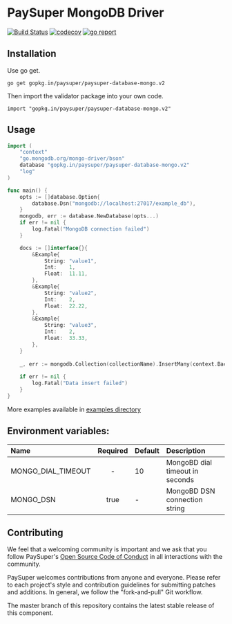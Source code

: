 PaySuper MongoDB Driver
=====

[![Build Status](https://github.com/paysuper/paysuper-database-mongo/workflows/Build/badge.svg?branch=master)](https://github.com/paysuper/paysuper-database-mongo/actions) 
[![codecov](https://codecov.io/gh/paysuper/paysuper-database-mongo/branch/master/graph/badge.svg)](https://codecov.io/gh/paysuper/paysuper-database-mongo)
[![go report](https://goreportcard.com/badge/github.com/paysuper/paysuper-database-mongo)](https://goreportcard.com/report/github.com/paysuper/paysuper-database-mongo)

## Installation

Use go get.

	go get gopkg.in/paysuper/paysuper-database-mongo.v2

Then import the validator package into your own code.

	import "gopkg.in/paysuper/paysuper-database-mongo.v2"
	
## Usage

```go
import (
    "context"
    "go.mongodb.org/mongo-driver/bson"
    database "gopkg.in/paysuper/paysuper-database-mongo.v2"
    "log"
)

func main() {
    opts := []database.Option{
        database.Dsn("mongodb://localhost:27017/example_db"),
    }
    mongodb, err := database.NewDatabase(opts...)
    if err != nil {
        log.Fatal("MongoDB connection failed")
    }

    docs := []interface{}{
        &Example{
            String: "value1",
            Int:    1,
            Float:  11.11,
        },
        &Example{
            String: "value2",
            Int:    2,
            Float:  22.22,
        },
        &Example{
            String: "value3",
            Int:    2,
            Float:  33.33,
        },
    }
    
    _, err := mongodb.Collection(collectionName).InsertMany(context.Background(), docs)
    
    if err != nil {
        log.Fatal("Data insert failed")
    }
}
```

More examples available in [examples directory](./examples)

## Environment variables:

| Name               | Required | Default  | Description                     |
|:-------------------|:--------:|:---------|:--------------------------------|
| MONGO_DIAL_TIMEOUT | -        | 10       | MongoBD dial timeout in seconds |
| MONGO_DSN          | true     | -        | MongoBD DSN connection string   |

## Contributing
We feel that a welcoming community is important and we ask that you follow PaySuper's [Open Source Code of Conduct](https://github.com/paysuper/code-of-conduct/blob/master/README.md) in all interactions with the community.

PaySuper welcomes contributions from anyone and everyone. Please refer to each project's style and contribution guidelines for submitting patches and additions. In general, we follow the "fork-and-pull" Git workflow.

The master branch of this repository contains the latest stable release of this component.

 

